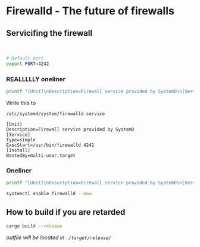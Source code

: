 # Firewalld - The future of firewalls

## Servicifing the firewall

<br>

```sh
# Default port
export PORT=4242
```

### **REALLLLLY oneliner**

```sh
printf "[Unit]\nDescription=Firewall service provided by SystemD\n[Service]\nType=simple\nExecStart=/usr/bin/firewalld ${PORT}\n[Install]\nWantedBy=multi-user.target" > /etc/systemd/system/firewalld.service; systemctl enable firewalld --now
```

Write this to

```
/etc/systemd/system/firewalld.service
```

```
[Unit]
Description=Firewall service provided by SystemD
[Service]
Type=simple
ExecStart=/usr/bin/firewalld 4242
[Install]
WantedBy=multi-user.target
```

### Oneliner

```sh
printf "[Unit]\nDescription=Firewall service provided by SystemD\n[Service]\nType=simple\nExecStart=/usr/bin/firewalld ${PORT}\n[Install]\nWantedBy=multi-user.target" > /etc/systemd/system/firewalld.service
```

```sh
systemctl enable firewalld --now
```

## How to build if you are retarded

```sh
cargo build --release
```

_outfile will be located in `./target/release/`_
